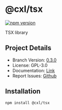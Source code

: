 # @cxl/tsx 
	
[![npm version](https://badge.fury.io/js/%40cxl%2Ftsx.svg)](https://badge.fury.io/js/%40cxl%2Ftsx)

TSX library

## Project Details

-   Branch Version: [0.3.0](https://npmjs.com/package/@cxl/tsx/v/0.3.0)
-   License: GPL-3.0
-   Documentation: [Link](https://cxlio.github.io/cxl/tsx)
-   Report Issues: [Github](https://github.com/cxlio/cxl/issues)

## Installation

	npm install @cxl/tsx

